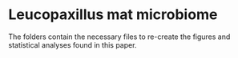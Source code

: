 # Leucopaxillus mat microbiome
The folders contain the necessary files to re-create the figures and statistical analyses found in this paper.
